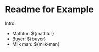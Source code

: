 # Readme for Example

Intro.

* Mathtur: ${mathtur}
* Buyer: ${buyer}
* Milk man: ${milk-man}

[//]: <#> "==== FRAGMENT @-details ===="
